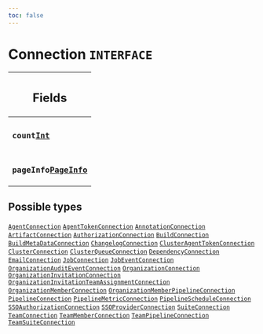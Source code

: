 ```yaml
---
toc: false
---
```

<!--
  _____   ____    _   _  ____ _______   ______ _____ _____ _______
  |  __  / __   |  | |/ __ __   __| |  ____|  __ _   _|__   __|
  | |  | | |  | | |  | | |  | | | |    | |__  | |  | || |    | |
  | |  | | |  | | | . ` | |  | | | |    |  __| | |  | || |    | |
  | |__| | |__| | | |  | |__| | | |    | |____| |__| || |_   | |
  |_____/ ____/  |_| _|____/  |_|    |______|_____/_____|  |_|
  This file is auto-generated by script/generate_graphql_api_content.sh,
  please build the schema.json by running `rails api:graph:export`
  with https://github.com/buildkite/buildkite/,
  replace the content in data/graphql_data_schema.json
  and run the generation script `./scripts/generate-graphql-api-content.sh`.
-->
<!-- vale off -->
<h1 class="has-pills" data-algolia-exclude>
  Connection
  <span class="pill pill--interface pill--normal-case pill--large"><code>INTERFACE</code></span>
</h1>
<!-- vale on -->




<table class="responsive-table responsive-table--single-column-rows">
  <thead>
    <th>
      <h2 data-algolia-exclude>Fields</h2>
    </th>
  </thead>
  <tbody>
    <tr><td><h3 class="is-small has-pills"><code>count</code><a href="/docs/apis/graphql/schemas/scalar/int" class="pill pill--scalar pill--normal-case pill--medium" title="Go to SCALAR Int"><code>Int</code></a></h3></td></tr><tr><td><h3 class="is-small has-pills"><code>pageInfo</code><a href="/docs/apis/graphql/schemas/object/pageinfo" class="pill pill--object pill--normal-case pill--medium" title="Go to OBJECT PageInfo"><code>PageInfo</code></a></h3></td></tr>
  </tbody>
</table>






<h2 data-algolia-exclude>Possible types</h2>
<a href="/docs/apis/graphql/schemas/object/agentconnection" class="pill pill--object pill--normal-case pill--large" title="Go to OBJECT AgentConnection"><code>AgentConnection</code></a>
<a href="/docs/apis/graphql/schemas/object/agenttokenconnection" class="pill pill--object pill--normal-case pill--large" title="Go to OBJECT AgentTokenConnection"><code>AgentTokenConnection</code></a>
<a href="/docs/apis/graphql/schemas/object/annotationconnection" class="pill pill--object pill--normal-case pill--large" title="Go to OBJECT AnnotationConnection"><code>AnnotationConnection</code></a>
<a href="/docs/apis/graphql/schemas/object/artifactconnection" class="pill pill--object pill--normal-case pill--large" title="Go to OBJECT ArtifactConnection"><code>ArtifactConnection</code></a>
<a href="/docs/apis/graphql/schemas/object/authorizationconnection" class="pill pill--object pill--normal-case pill--large" title="Go to OBJECT AuthorizationConnection"><code>AuthorizationConnection</code></a>
<a href="/docs/apis/graphql/schemas/object/buildconnection" class="pill pill--object pill--normal-case pill--large" title="Go to OBJECT BuildConnection"><code>BuildConnection</code></a>
<a href="/docs/apis/graphql/schemas/object/buildmetadataconnection" class="pill pill--object pill--normal-case pill--large" title="Go to OBJECT BuildMetaDataConnection"><code>BuildMetaDataConnection</code></a>
<a href="/docs/apis/graphql/schemas/object/changelogconnection" class="pill pill--object pill--normal-case pill--large" title="Go to OBJECT ChangelogConnection"><code>ChangelogConnection</code></a>
<a href="/docs/apis/graphql/schemas/object/clusteragenttokenconnection" class="pill pill--object pill--normal-case pill--large" title="Go to OBJECT ClusterAgentTokenConnection"><code>ClusterAgentTokenConnection</code></a>
<a href="/docs/apis/graphql/schemas/object/clusterconnection" class="pill pill--object pill--normal-case pill--large" title="Go to OBJECT ClusterConnection"><code>ClusterConnection</code></a>
<a href="/docs/apis/graphql/schemas/object/clusterqueueconnection" class="pill pill--object pill--normal-case pill--large" title="Go to OBJECT ClusterQueueConnection"><code>ClusterQueueConnection</code></a>
<a href="/docs/apis/graphql/schemas/object/dependencyconnection" class="pill pill--object pill--normal-case pill--large" title="Go to OBJECT DependencyConnection"><code>DependencyConnection</code></a>
<a href="/docs/apis/graphql/schemas/object/emailconnection" class="pill pill--object pill--normal-case pill--large" title="Go to OBJECT EmailConnection"><code>EmailConnection</code></a>
<a href="/docs/apis/graphql/schemas/object/jobconnection" class="pill pill--object pill--normal-case pill--large" title="Go to OBJECT JobConnection"><code>JobConnection</code></a>
<a href="/docs/apis/graphql/schemas/object/jobeventconnection" class="pill pill--object pill--normal-case pill--large" title="Go to OBJECT JobEventConnection"><code>JobEventConnection</code></a>
<a href="/docs/apis/graphql/schemas/object/organizationauditeventconnection" class="pill pill--object pill--normal-case pill--large" title="Go to OBJECT OrganizationAuditEventConnection"><code>OrganizationAuditEventConnection</code></a>
<a href="/docs/apis/graphql/schemas/object/organizationconnection" class="pill pill--object pill--normal-case pill--large" title="Go to OBJECT OrganizationConnection"><code>OrganizationConnection</code></a>
<a href="/docs/apis/graphql/schemas/object/organizationinvitationconnection" class="pill pill--object pill--normal-case pill--large" title="Go to OBJECT OrganizationInvitationConnection"><code>OrganizationInvitationConnection</code></a>
<a href="/docs/apis/graphql/schemas/object/organizationinvitationteamassignmentconnection" class="pill pill--object pill--normal-case pill--large" title="Go to OBJECT OrganizationInvitationTeamAssignmentConnection"><code>OrganizationInvitationTeamAssignmentConnection</code></a>
<a href="/docs/apis/graphql/schemas/object/organizationmemberconnection" class="pill pill--object pill--normal-case pill--large" title="Go to OBJECT OrganizationMemberConnection"><code>OrganizationMemberConnection</code></a>
<a href="/docs/apis/graphql/schemas/object/organizationmemberpipelineconnection" class="pill pill--object pill--normal-case pill--large" title="Go to OBJECT OrganizationMemberPipelineConnection"><code>OrganizationMemberPipelineConnection</code></a>
<a href="/docs/apis/graphql/schemas/object/pipelineconnection" class="pill pill--object pill--normal-case pill--large" title="Go to OBJECT PipelineConnection"><code>PipelineConnection</code></a>
<a href="/docs/apis/graphql/schemas/object/pipelinemetricconnection" class="pill pill--object pill--normal-case pill--large" title="Go to OBJECT PipelineMetricConnection"><code>PipelineMetricConnection</code></a>
<a href="/docs/apis/graphql/schemas/object/pipelinescheduleconnection" class="pill pill--object pill--normal-case pill--large" title="Go to OBJECT PipelineScheduleConnection"><code>PipelineScheduleConnection</code></a>
<a href="/docs/apis/graphql/schemas/object/ssoauthorizationconnection" class="pill pill--object pill--normal-case pill--large" title="Go to OBJECT SSOAuthorizationConnection"><code>SSOAuthorizationConnection</code></a>
<a href="/docs/apis/graphql/schemas/object/ssoproviderconnection" class="pill pill--object pill--normal-case pill--large" title="Go to OBJECT SSOProviderConnection"><code>SSOProviderConnection</code></a>
<a href="/docs/apis/graphql/schemas/object/suiteconnection" class="pill pill--object pill--normal-case pill--large" title="Go to OBJECT SuiteConnection"><code>SuiteConnection</code></a>
<a href="/docs/apis/graphql/schemas/object/teamconnection" class="pill pill--object pill--normal-case pill--large" title="Go to OBJECT TeamConnection"><code>TeamConnection</code></a>
<a href="/docs/apis/graphql/schemas/object/teammemberconnection" class="pill pill--object pill--normal-case pill--large" title="Go to OBJECT TeamMemberConnection"><code>TeamMemberConnection</code></a>
<a href="/docs/apis/graphql/schemas/object/teampipelineconnection" class="pill pill--object pill--normal-case pill--large" title="Go to OBJECT TeamPipelineConnection"><code>TeamPipelineConnection</code></a>
<a href="/docs/apis/graphql/schemas/object/teamsuiteconnection" class="pill pill--object pill--normal-case pill--large" title="Go to OBJECT TeamSuiteConnection"><code>TeamSuiteConnection</code></a>

